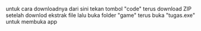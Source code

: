 untuk cara downloadnya dari sini tekan tombol "code" terus download ZIP
setelah downlod ekstrak file lalu buka folder "game" terus buka "tugas.exe" untuk membuka app
